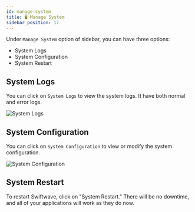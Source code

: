 ```yaml
---
id: manage-system
title: 🖥️ Manage System
sidebar_position: 17
---
```


Under `Manage System` option of sidebar, you can have three options:
- System Logs
- System Configuration
- System Restart

## System Logs

You can click on `System Logs` to view the system logs. It have both normal and error logs.

![System Logs](/assets/2.0.x/system-logs.png)

## System Configuration

You can click on `System Configuration` to view or modify the system configuration.

![System Configuration](/assets/2.0.x/system-configuration.png)

## System Restart

To restart Swiftwave, click on "System Restart." There will be no downtime, and all of your applications will work as they do now.